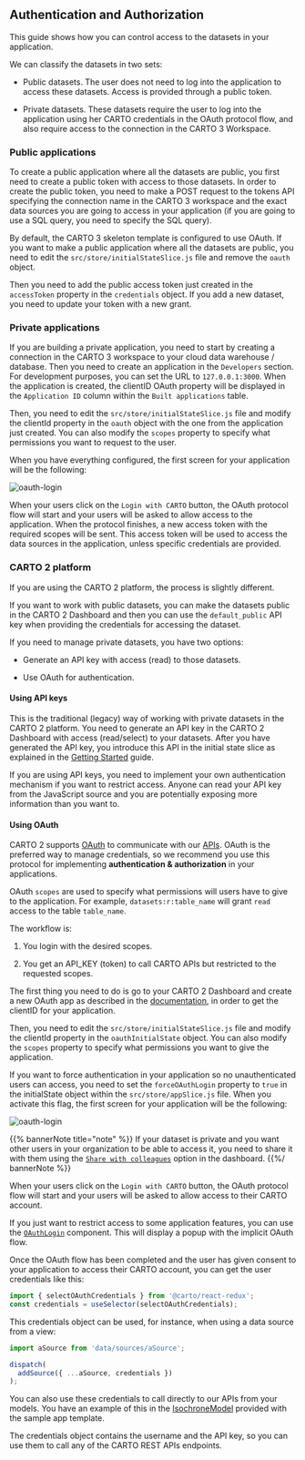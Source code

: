 ## Authentication and Authorization

This guide shows how you can control access to the datasets in your application.

We can classify the datasets in two sets:

- Public datasets. The user does not need to log into the application to access these datasets. Access is provided through a public token.
  
- Private datasets. These datasets require the user to log into the application using her CARTO credentials in the OAuth protocol flow, and also require access to the connection in the CARTO 3 Workspace.

### Public applications

To create a public application where all the datasets are public, you first need to create a public token with access to those datasets. In order to create the public token, you need to make a POST request to the tokens API specifying the connection name in the CARTO 3 workspace and the exact data sources you are going to access in your application (if you are going to use a SQL query, you need to specify the SQL query).

By default, the CARTO 3 skeleton template is configured to use OAuth. If you want to make a public application where all the datasets are public, you need to edit the `src/store/initialStateSlice.js` file and remove the `oauth` object. 

Then you need to add the public access token just created in the `accessToken` property in the `credentials` object. If you add a new dataset, you need to update your token with a new grant.

### Private applications

If you are building a private application, you need to start by creating a connection in the CARTO 3 workspace to your cloud data warehouse / database. Then you need to create an application in the `Developers` section. For development purposes, you can set the URL to `127.0.0.1:3000`. When the application is created, the clientID OAuth property will be displayed in the `Application ID` column within the `Built applications` table.

Then, you need to edit the `src/store/initialStateSlice.js` file and modify the clientId property in the `oauth` object with the one from the application just created. You can also modify the `scopes` property to specify what permissions you want to request to the user.

When you have everything configured, the first screen for your application will be the following:

![oauth-login](/img/react/oauth-login.png 'OAuth Login')

When your users click on the `Login with CARTO` button, the OAuth protocol flow will start and your users will be asked to allow access to the application. When the protocol finishes, a new access token with the required scopes will be sent. This access token will be used to access the data sources in the application, unless specific credentials are provided.

### CARTO 2 platform

If you are using the CARTO 2 platform, the process is slightly different.

If you want to work with public datasets, you can make the datasets public in the CARTO 2 Dashboard and then you can use the `default_public` API key when providing the credentials for accessing the dataset.

If you need to manage private datasets, you have two options:

- Generate an API key with access (read) to those datasets. 

- Use OAuth for authentication.

#### Using API keys

This is the traditional (legacy) way of working with private datasets in the CARTO 2 platform. You need to generate an API key in the CARTO 2 Dashboard with access (read/select) to your datasets. After you have generated the API key, you introduce this API in the initial state slice as explained in the [Getting Started](../getting-started#connecting-your-carto-account) guide.

If you are using API keys, you need to implement your own authentication mechanism if you want to restrict access. Anyone can read your API key from the JavaScript source and you are potentially exposing more information than you want to.

#### Using OAuth

CARTO 2 supports [OAuth](https://en.wikipedia.org/wiki/OAuth) to communicate with our [APIs](https://carto.com/developers/). OAuth is the preferred way to manage credentials, so we recommend you use this protocol for implementing **authentication & authorization** in your applications.

OAuth `scopes` are used to specify what permissions will users have to give to the application. For example, `datasets:r:table_name` will grant `read` access to the table `table_name`.

The workflow is:

1. You login with the desired scopes.

2. You get an API_KEY (token) to call CARTO APIs but restricted to the requested scopes.

The first thing you need to do is go to your CARTO 2 Dashboard and create a new OAuth app as described in the [documentation](/authorization/#oauth-apps), in order to get the clientID for your application.

Then, you need to edit the `src/store/initialStateSlice.js` file and modify the clientId property in the `oauthInitialState` object. You can also modify the `scopes` property to specify what permissions you want to give the application.

If you want to force authentication in your application so no unauthenticated users can access, you need to set the `forceOAuthLogin` property to `true` in the initialState object within the `src/store/appSlice.js` file. When you activate this flag, the first screen for your application will be the following:

![oauth-login](/img/react/oauth-login.png 'OAuth Login')

{{% bannerNote title="note" %}}
If your dataset is private and you want other users in your organization to be able to access it, you need to share it with them using the [`Share with colleagues`](https://carto.com/help/your-account/users/#sharing-private-maps-and-datasets-within-your-organization) option in the dashboard.
{{%/ bannerNote %}}

When your users click on the `Login with CARTO` button, the OAuth protocol flow will start and your users will be asked to allow access to their CARTO account.

If you just want to restrict access to some application features, you can use the [`OAuthLogin`](../../library-reference/oauth#oauthlogin) component. This will display a popup with the implicit OAuth flow.

Once the OAuth flow has been completed and the user has given consent to your application to access their CARTO account, you can get the user credentials like this:

```javascript
import { selectOAuthCredentials } from '@carto/react-redux';
const credentials = useSelector(selectOAuthCredentials);
```

This credentials object can be used, for instance, when using a data source from a view:

```javascript
import aSource from 'data/sources/aSource';

dispatch(
  addSource({ ...aSource, credentials })
);
```

You can also use these credentials to call directly to our APIs from your models. You have an example of this in the [IsochroneModel](https://github.com/CartoDB/carto-react-template/blob/master/template-sample-app/template/src/data/models/isochroneModel.js) provided with the sample app template.

The credentials object contains the username and the API key, so you can use them to call any of the CARTO REST APIs endpoints.
